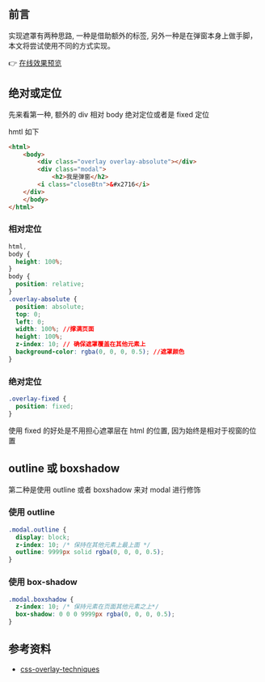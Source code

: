 ## 前言

实现遮罩有两种思路, 一种是借助额外的标签, 另外一种是在弹窗本身上做手脚，本文将尝试使用不同的方式实现。

👉 [在线效果预览](https://chenxiaoyao6228.github.io/html-preview/?https://github.com/chenxiaoyao6228/fe-notes/blob/main/HTML_CSS/_demo/css-overlay-effect/index.html)


## 绝对或定位

先来看第一种, 额外的 div 相对 body 绝对定位或者是 fixed 定位

hmtl 如下

```html
<html>
    <body>
        <div class="overlay overlay-absolute"></div>
        <div class="modal">
            <h2>我是弹窗</h2>
        <i class="closeBtn">&#x2716</i>
    </div>
    </body>
</html>
```

### 相对定位

```css
html,
body {
  height: 100%;
}
body {
  position: relative;
}
.overlay-absolute {
  position: absolute;
  top: 0;
  left: 0;
  width: 100%; //撑满页面
  height: 100%;
  z-index: 10; // 确保遮罩覆盖在其他元素上
  background-color: rgba(0, 0, 0, 0.5); //遮罩颜色
}
```

### 绝对定位

```css
.overlay-fixed {
  position: fixed;
}
```

使用 fixed 的好处是不用担心遮罩层在 html 的位置, 因为始终是相对于视窗的位置

## outline 或 boxshadow

第二种是使用 outline 或者 boxshadow 来对 modal 进行修饰

### 使用 outline

```css
.modal.outline {
  display: block;
  z-index: 10; /* 保持在其他元素上最上面 */
  outline: 9999px solid rgba(0, 0, 0, 0.5);
}
```

### 使用 box-shadow

```css
.modal.boxshadow {
  z-index: 10; /* 保持元素在页面其他元素之上*/
  box-shadow: 0 0 0 9999px rgba(0, 0, 0, 0.5);
}
```

## 参考资料

- [css-overlay-techniques](https://tympanus.net/codrops/2013/11/07/css-overlay-techniques/)

